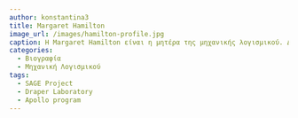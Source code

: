 ```yaml
---
author: konstantina3
title: Margaret Hamilton 
image_url: /images/hamilton-profile.jpg
caption: Η Margaret Hamilton είναι η μητέρα της μηχανικής λογισμικού. Δίπλα στη φωτογραφία της παρουσιλαζεται όλος ο κώδικας για το λογισμικό πτήσης APOLLO που μας προσγείωσε στο φεγγάρι, τον οποίο ανέπτυξε η ίδια μαζί με την ομάδα της. 
categories:
  - Βιογραφία 
  - Μηχανική Λογισμικού
tags:
  - SAGE Project
  - Draper Laboratory
  - Apollo program
---
```


